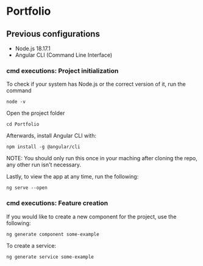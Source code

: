 # Portfolio

## Previous configurations
- Node.js 18.17.1
- Angular CLI (Command Line Interface)

### cmd executions: Project initialization
To check if your system has Node.js or the correct version of it, run the command 
``` CMD Commands
node -v
```

Open the project folder
``` CMD Commands
cd Portfolio
```

Afterwards, install Angular CLI with:
``` CMD Commands
npm install -g @angular/cli
```
NOTE: You should only run this once in your maching after cloning the repo, any other run isn't necessary.

Lastly, to view the app at any time, run the following:
``` CMD Commands
ng serve --open
```

### cmd executions: Feature creation
If you would like to create a new component for the project, use the following:
``` CMD Commands
ng generate component some-example
```

To create a service:
``` CMD Commands
ng generate service some-example
```
